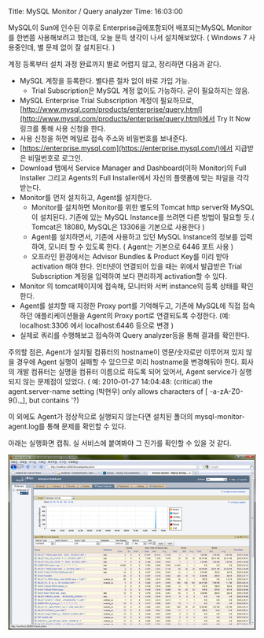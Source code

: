 Title: MySQL Monitor / Query analyzer
Time: 16:03:00

MySQL이 Sun에 인수된 이후로 Enterprise급에포함되어 배포되는MySQL Monitor를 한번쯤 사용해보려고 했는데, 오늘 문득
생각이 나서 설치해보았다. ( Windows 7 사용중인데, 별 문제 없이 잘 설치된다. )

계정 등록부터 설치 과정 완료까지 별로 어렵지 않고, 정리하면 다음과 같다.

  * MySQL 계정을 등록한다. 별다른 절차 없이 바로 가입 가능.
    * Trial Subscription은 MySQL 계정 없이도 가능하다. 굳이 필요하지는 않음.
  * MySQL Enterprise Trial Subscription 계정이 필요하므로, [http://www.mysql.com/products/enterprise/query.html](http://www.mysql.com/products/enterprise/query.html)에서 Try It Now 링크를 통해 사용 신청을 한다.
  * 사용 신청을 하면 메일로 접속 주소와 비밀번호를 보내준다.
  * [https://enterprise.mysql.com](https://enterprise.mysql.com/)에서 지급받은 비밀번호로 로그인.
  * Download 탭에서 Service Manager and Dashboard(이하 Monitor)의 Full Installer 그리고 Agents의 Full Installer에서 자신의 플랫폼에 맞는 파일을 각각 받는다.
  * Monitor를 먼저 설치하고, Agent를 설치한다.
    * Monitor를 설치하면 Monitor를 위한 별도의 Tomcat http server와 MySQL이 설치된다. 기존에 있는 MySQL Instance를 쓰려면 다른 방법이 필요할 듯.( Tomcat은 18080, MySQL은 13306을 기본으로 사용한다 )
    * Agent를 설치하면서, 기존에 사용하고 있던 MySQL Instance의 정보를 입력하여, 모니터 할 수 있도록 한다. ( Agent는 기본으로 6446 포트 사용 )
    * 오프라인 환경에서는 Advisor Bundles & Product Key를 미리 받아 activation 해야 한다. 인터넷이 연결되어 있을 때는 위에서 발급받은 Trial Subscription 계정을 입력하여 보다 편리하게 activation할 수 있다.
  * Monitor 의 tomcat페이지에 접속해, 모니터와 서버 instance의 등록 상태를 확인한다.
  * Agent를 설치할 때 지정한 Proxy port를 기억해두고, 기존에 MySQL에 직접 접속하던 애플리케이션들을 Agent의 Proxy port로 연결되도록 수정한다. (예: localhost:3306 에서 localhost:6446 등으로 변경 )
  * 실제로 쿼리를 수행해보고 접속하여 Query analyzer등을 통해 결과를 확인한다.

주의할 점은, Agent가 설치될 컴퓨터의 hostname이 영문/숫자로만 이루어져 있지 않을 경우에 Agent 실행이 실패할 수 있으므로
미리 hostname을 변경해둬야 한다. 회사의 개발 컴퓨터는 실명을 컴퓨터 이름으로 하도록 되어 있어서, Agent service가
실행되지 않는 문제점이 있었다. ( 예: 2010-01-27 14:04:48: (critical) the agent.server-name
setting (박현우) only allows characters of [ -a-zA-Z0-9()._], but contains '?)

이 외에도 Agent가 정상적으로 실행되지 않는다면 설치된 폴더의 mysql-monitor-agent.log를 통해 문제를 확인할 수 있다.

아래는 실행화면 캡춰. 실 서비스에 붙여봐야 그 진가를 확인할 수 있을 것 같다.

![](qa_ez_.png)

